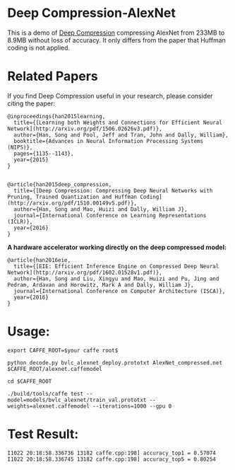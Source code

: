 # Deep Compression-AlexNet
This is a demo of [Deep Compression](http://arxiv.org/pdf/1510.00149v5.pdf) compressing AlexNet from 233MB to 8.9MB without loss of accuracy. It only differs from the paper that Huffman coding is not applied.

# Related Papers
If you find Deep Compression useful in your research, please consider citing the paper:

	@inproceedings{han2015learning,
	  title={[Learning both Weights and Connections for Efficient Neural Network](http://arxiv.org/pdf/1506.02626v3.pdf)},
	  author={Han, Song and Pool, Jeff and Tran, John and Dally, William},
	  booktitle={Advances in Neural Information Processing Systems (NIPS)},
	  pages={1135--1143},
	  year={2015}
	}


	@article{han2015deep_compression,
	  title={[Deep Compression: Compressing Deep Neural Networks with Pruning, Trained Quantization and Huffman Coding](http://arxiv.org/pdf/1510.00149v5.pdf)},
	  author={Han, Song and Mao, Huizi and Dally, William J},
	  journal={International Conference on Learning Representations (ICLR)},
	  year={2016}
	}

**A hardware accelerator working directly on the deep compressed model:**

	@article{han2016eie,
	  title={[EIE: Efficient Inference Engine on Compressed Deep Neural Network](http://arxiv.org/pdf/1602.01528v1.pdf)},
	  author={Han, Song and Liu, Xingyu and Mao, Huizi and Pu, Jing and Pedram, Ardavan and Horowitz, Mark A and Dally, William J},
	  journal={International Conference on Computer Architecture (ISCA)},
	  year={2016}
	}



# Usage:

    export CAFFE_ROOT=$your caffe root$

    python decode.py bvlc_alexnet_deploy.prototxt AlexNet_compressed.net $CAFFE_ROOT/alexnet.caffemodel 

    cd $CAFFE_ROOT

    ./build/tools/caffe test --model=models/bvlc_alexnet/train_val.prototxt --weights=alexnet.caffemodel --iterations=1000 --gpu 0


# Test Result:
	I1022 20:18:58.336736 13182 caffe.cpp:198] accuracy_top1 = 0.57074
	I1022 20:18:58.336745 13182 caffe.cpp:198] accuracy_top5 = 0.80254
